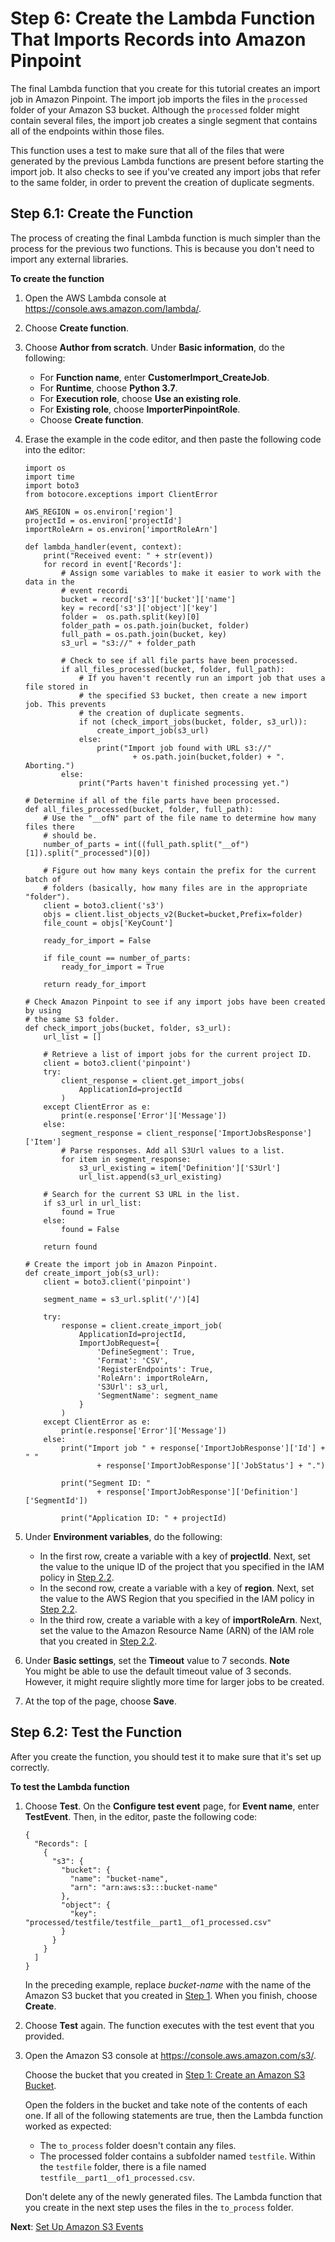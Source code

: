 # Step 6: Create the Lambda Function That Imports Records into Amazon Pinpoint<a name="tutorials-importing-data-lambda-function-import-job"></a>

The final Lambda function that you create for this tutorial creates an import job in Amazon Pinpoint\. The import job imports the files in the `processed` folder of your Amazon S3 bucket\. Although the `processed` folder might contain several files, the import job creates a single segment that contains all of the endpoints within those files\.

This function uses a test to make sure that all of the files that were generated by the previous Lambda functions are present before starting the import job\. It also checks to see if you've created any import jobs that refer to the same folder, in order to prevent the creation of duplicate segments\.

## Step 6\.1: Create the Function<a name="tutorials-importing-data-lambda-function-import-job-create"></a>

The process of creating the final Lambda function is much simpler than the process for the previous two functions\. This is because you don't need to import any external libraries\.

**To create the function**

1. Open the AWS Lambda console at [https://console\.aws\.amazon\.com/lambda/](https://console.aws.amazon.com/lambda/)\.

1. Choose **Create function**\.

1. Choose **Author from scratch**\. Under **Basic information**, do the following:
   + For **Function name**, enter **CustomerImport\_CreateJob**\.
   + For **Runtime**, choose **Python 3\.7**\.
   + For **Execution role**, choose **Use an existing role**\.
   + For **Existing role**, choose **ImporterPinpointRole**\.
   + Choose **Create function**\. 

1. Erase the example in the code editor, and then paste the following code into the editor:

   ```
   import os 
   import time
   import boto3
   from botocore.exceptions import ClientError
   
   AWS_REGION = os.environ['region']
   projectId = os.environ['projectId']
   importRoleArn = os.environ['importRoleArn']
   
   def lambda_handler(event, context):
       print("Received event: " + str(event))
       for record in event['Records']:
           # Assign some variables to make it easier to work with the data in the 
           # event recordi
           bucket = record['s3']['bucket']['name']
           key = record['s3']['object']['key']
           folder =  os.path.split(key)[0]
           folder_path = os.path.join(bucket, folder)
           full_path = os.path.join(bucket, key)
           s3_url = "s3://" + folder_path
           
           # Check to see if all file parts have been processed.
           if all_files_processed(bucket, folder, full_path):
               # If you haven't recently run an import job that uses a file stored in 
               # the specified S3 bucket, then create a new import job. This prevents
               # the creation of duplicate segments.
               if not (check_import_jobs(bucket, folder, s3_url)):
                   create_import_job(s3_url)
               else: 
                   print("Import job found with URL s3://" 
                           + os.path.join(bucket,folder) + ". Aborting.")
           else:
               print("Parts haven't finished processing yet.")
   
   # Determine if all of the file parts have been processed.
   def all_files_processed(bucket, folder, full_path):
       # Use the "__ofN" part of the file name to determine how many files there 
       # should be.
       number_of_parts = int((full_path.split("__of")[1]).split("_processed")[0])
       
       # Figure out how many keys contain the prefix for the current batch of 
       # folders (basically, how many files are in the appropriate "folder").
       client = boto3.client('s3')
       objs = client.list_objects_v2(Bucket=bucket,Prefix=folder)
       file_count = objs['KeyCount']
   
       ready_for_import = False
       
       if file_count == number_of_parts:
           ready_for_import = True
       
       return ready_for_import    
   
   # Check Amazon Pinpoint to see if any import jobs have been created by using 
   # the same S3 folder. 
   def check_import_jobs(bucket, folder, s3_url):
       url_list = []
       
       # Retrieve a list of import jobs for the current project ID.
       client = boto3.client('pinpoint')
       try:
           client_response = client.get_import_jobs(
               ApplicationId=projectId
           )
       except ClientError as e:
           print(e.response['Error']['Message'])
       else:
           segment_response = client_response['ImportJobsResponse']['Item']
           # Parse responses. Add all S3Url values to a list.
           for item in segment_response:
               s3_url_existing = item['Definition']['S3Url']
               url_list.append(s3_url_existing)
       
       # Search for the current S3 URL in the list.
       if s3_url in url_list:
           found = True
       else:
           found = False
       
       return found
   
   # Create the import job in Amazon Pinpoint.
   def create_import_job(s3_url):
       client = boto3.client('pinpoint')
       
       segment_name = s3_url.split('/')[4]
   
       try:
           response = client.create_import_job(
               ApplicationId=projectId,
               ImportJobRequest={
                   'DefineSegment': True,
                   'Format': 'CSV',
                   'RegisterEndpoints': True,
                   'RoleArn': importRoleArn,
                   'S3Url': s3_url,
                   'SegmentName': segment_name
               }
           )
       except ClientError as e:
           print(e.response['Error']['Message'])
       else:
           print("Import job " + response['ImportJobResponse']['Id'] + " " 
                   + response['ImportJobResponse']['JobStatus'] + ".")
                   
           print("Segment ID: " 
                   + response['ImportJobResponse']['Definition']['SegmentId'])
           
           print("Application ID: " + projectId)
   ```

1. Under **Environment variables**, do the following:
   + In the first row, create a variable with a key of **projectId**\. Next, set the value to the unique ID of the project that you specified in the IAM policy in [Step 2\.2](tutorials-importing-data-create-iam-roles.md#tutorials-importing-data-create-iam-roles-pinpoint)\.
   + In the second row, create a variable with a key of **region**\. Next, set the value to the AWS Region that you specified in the IAM policy in [Step 2\.2](tutorials-importing-data-create-iam-roles.md#tutorials-importing-data-create-iam-roles-pinpoint)\.
   + In the third row, create a variable with a key of **importRoleArn**\. Next, set the value to the Amazon Resource Name \(ARN\) of the IAM role that you created in [Step 2\.2](tutorials-importing-data-create-iam-roles.md#tutorials-importing-data-create-iam-roles-pinpoint-import)\.

1. Under **Basic settings**, set the **Timeout** value to 7 seconds\.
**Note**  
You might be able to use the default timeout value of 3 seconds\. However, it might require slightly more time for larger jobs to be created\.

1. At the top of the page, choose **Save**\.

## Step 6\.2: Test the Function<a name="tutorials-importing-data-lambda-function-import-job-test"></a>

After you create the function, you should test it to make sure that it's set up correctly\.

**To test the Lambda function**

1. Choose **Test**\. On the **Configure test event** page, for **Event name**, enter **TestEvent**\. Then, in the editor, paste the following code:

   ```
   {
     "Records": [
       {
         "s3": {
           "bucket": {
             "name": "bucket-name",
             "arn": "arn:aws:s3:::bucket-name"
           },
           "object": {
             "key": "processed/testfile/testfile__part1__of1_processed.csv"
           }
         }
       }
     ]
   }
   ```

   In the preceding example, replace *bucket\-name* with the name of the Amazon S3 bucket that you created in [Step 1](tutorials-importing-data-create-iam-roles.md)\. When you finish, choose **Create**\.

1. Choose **Test** again\. The function executes with the test event that you provided\.

1. Open the Amazon S3 console at [https://console\.aws\.amazon\.com/s3/](https://console.aws.amazon.com/s3/)\.

   Choose the bucket that you created in [Step 1: Create an Amazon S3 Bucket](tutorials-importing-data-create-s3-bucket.md)\.

   Open the folders in the bucket and take note of the contents of each one\. If all of the following statements are true, then the Lambda function worked as expected:
   + The `to_process` folder doesn't contain any files\.
   + The processed folder contains a subfolder named `testfile`\. Within the `testfile` folder, there is a file named `testfile__part1__of1_processed.csv`\. 

   Don't delete any of the newly generated files\. The Lambda function that you create in the next step uses the files in the `to_process` folder\.

**Next**: [Set Up Amazon S3 Events](tutorials-importing-data-s3-events.md)
